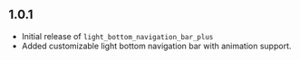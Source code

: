 ## 1.0.1
- Initial release of `light_bottom_navigation_bar_plus`
- Added customizable light bottom navigation bar with animation support.
